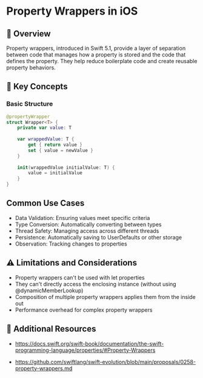 # Property Wrappers in iOS

## 📱 Overview
Property wrappers, introduced in Swift 5.1, provide a layer of separation between code that manages how a property is stored and the code that defines the property.
They help reduce boilerplate code and create reusable property behaviors.

## 🔑 Key Concepts

### Basic Structure
```swift
@propertyWrapper
struct Wrapper<T> {
    private var value: T
    
    var wrappedValue: T {
        get { return value }
        set { value = newValue }
    }
    
    init(wrappedValue initialValue: T) {
        value = initialValue
    }
}
```
## Common Use Cases
- Data Validation: Ensuring values meet specific criteria
- Type Conversion: Automatically converting between types
- Thread Safety: Managing access across different threads
- Persistence: Automatically saving to UserDefaults or other storage
- Observation: Tracking changes to properties

## ⚠️ Limitations and Considerations
- Property wrappers can't be used with let properties
- They can't directly access the enclosing instance (without using @dynamicMemberLookup)
- Composition of multiple property wrappers applies them from the inside out
- Performance overhead for complex property wrappers

## 🔗 Additional Resources
- https://docs.swift.org/swift-book/documentation/the-swift-programming-language/properties/#Property-Wrappers

- https://github.com/swiftlang/swift-evolution/blob/main/proposals/0258-property-wrappers.md
